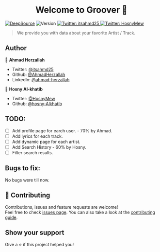 <h1 align="center">Welcome to Groover 👋</h1>
<p>
<a href="https://deepsource.io/gh/AhmadHerzallah/groover/?ref=repository-badge" target="_blank"><img alt="DeepSource" title="DeepSource" src="https://deepsource.io/gh/AhmadHerzallah/groover.svg/?label=active+issues&show_trend=true"/></a>

  <img alt="Version" src="https://img.shields.io/badge/version-0.1.0-blue.svg?cacheSeconds=2592000" />

  <a href="https://twitter.com/itsahmd25" target="_blank">
    <img alt="Twitter: itsahmd25" src="https://img.shields.io/twitter/follow/itsahmd25.svg?style=social" />
  </a>
  <a href="https://twitter.com/HosnyMew" target="_blank">
    <img alt="Twitter: HosnyMew" src="https://img.shields.io/twitter/follow/HosnyMew.svg?style=social" />
  </a>
</p>

> We provide you with data about your favorite Artist / Track.

## Author

👤 **Ahmad Herzallah**

- Twitter: [@itsahmd25](https://twitter.com/itsahmd25)
- Github: [@AhmadHerzallah](https://github.com/AhmadHerzallah)
- LinkedIn: [@ahmad-herzallah](https://linkedin.com/in/ahmad-herzallah)

👤 **Hosny Al-khatib**

- Twitter: [@HosnyMew](https://twitter.com/HosnyMew)
- Github: [@hosny-Alkhatib](https://github.com/hosny-Alkhatib)

## TODO:

- [ ] Add profile page for earch user. - 70% by Ahmad.
- [ ] Add lyrics for each track.
- [ ] Add dynamic page for each artist.
- [ ] Add Search History - 60% by Hosny.
- [ ] Filter search results.

## Bugs to fix:

No bugs were till now.

## 🤝 Contributing

Contributions, issues and feature requests are welcome!<br />Feel free to check [issues page](https://github.com/AhmadHerzallah/groover/issues). You can also take a look at the [contributing guide](https://github.com/AhmadHerzallah/groover/blob/master/CONTRIBUTING.md).

## Show your support

Give a ⭐️ if this project helped you!
